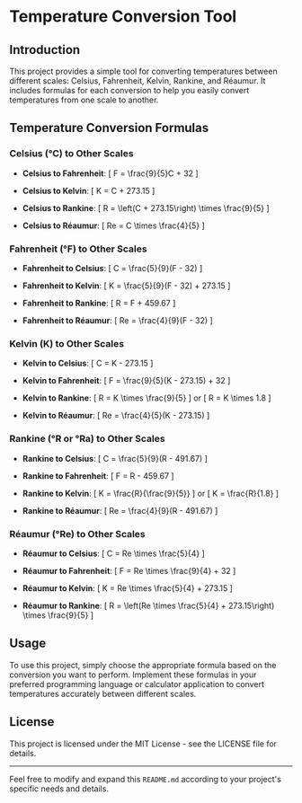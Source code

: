# Temperature Conversion Tool

## Introduction

This project provides a simple tool for converting temperatures between different scales: Celsius, Fahrenheit, Kelvin, Rankine, and Réaumur. It includes formulas for each conversion to help you easily convert temperatures from one scale to another.

## Temperature Conversion Formulas

### Celsius (°C) to Other Scales

- **Celsius to Fahrenheit**:
  \[ F = \frac{9}{5}C + 32 \]

- **Celsius to Kelvin**:
  \[ K = C + 273.15 \]

- **Celsius to Rankine**:
  \[ R = \left(C + 273.15\right) \times \frac{9}{5} \]

- **Celsius to Réaumur**:
  \[ Re = C \times \frac{4}{5} \]

### Fahrenheit (°F) to Other Scales

- **Fahrenheit to Celsius**:
  \[ C = \frac{5}{9}(F - 32) \]

- **Fahrenheit to Kelvin**:
  \[ K = \frac{5}{9}(F - 32) + 273.15 \]

- **Fahrenheit to Rankine**:
  \[ R = F + 459.67 \]

- **Fahrenheit to Réaumur**:
  \[ Re = \frac{4}{9}(F - 32) \]

### Kelvin (K) to Other Scales

- **Kelvin to Celsius**:
  \[ C = K - 273.15 \]

- **Kelvin to Fahrenheit**:
  \[ F = \frac{9}{5}(K - 273.15) + 32 \]

- **Kelvin to Rankine**:
  \[ R = K \times \frac{9}{5} \]
  or
  \[ R = K \times 1.8 \]

- **Kelvin to Réaumur**:
  \[ Re = \frac{4}{5}(K - 273.15) \]

### Rankine (°R or °Ra) to Other Scales

- **Rankine to Celsius**:
  \[ C = \frac{5}{9}(R - 491.67) \]

- **Rankine to Fahrenheit**:
  \[ F = R - 459.67 \]

- **Rankine to Kelvin**:
  \[ K = \frac{R}{\frac{9}{5}} \]
  or
  \[ K = \frac{R}{1.8} \]

- **Rankine to Réaumur**:
  \[ Re = \frac{4}{9}(R - 491.67) \]

### Réaumur (°Re) to Other Scales

- **Réaumur to Celsius**:
  \[ C = Re \times \frac{5}{4} \]

- **Réaumur to Fahrenheit**:
  \[ F = Re \times \frac{9}{4} + 32 \]

- **Réaumur to Kelvin**:
  \[ K = Re \times \frac{5}{4} + 273.15 \]

- **Réaumur to Rankine**:
  \[ R = \left(Re \times \frac{5}{4} + 273.15\right) \times \frac{9}{5} \]

## Usage

To use this project, simply choose the appropriate formula based on the conversion you want to perform. Implement these formulas in your preferred programming language or calculator application to convert temperatures accurately between different scales.

## License

This project is licensed under the MIT License - see the LICENSE file for details.

---

Feel free to modify and expand this `README.md` according to your project's specific needs and details.
